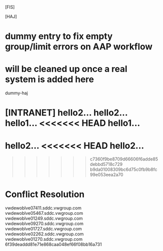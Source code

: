 [FIS]

[HAJ]
# dummy entry to fix empty group/limit errors on AAP workflow
# will be cleaned up once a real system is added here
dummy-haj

[INTRANET]
hello2...
hello2...
hello1...
<<<<<<< HEAD
hello1...
=======
hello2...
<<<<<<< HEAD
hello2...
=======
>>>>>>> c7360f9be8709d66606f6adde85debbd5718c729
>>>>>>> b9da01008309bc6d75c0fb9b8fc99e053eea2a70

# Conflict Resolution

vwdewoblve07411.sddc.vwgroup.com
vwdewoblve05467.sddc.vwgroup.com
vwdewoblve01249.sddc.vwgroup.com
vwdewoblve09270.sddc.vwgroup.com
vwdewoblve01727.sddc.vwgroup.com
vwdewoblve02262.sddc.vwgroup.com
vwdewoblve01270.sddc.vwgroup.com 
6f39deaddd81e71e868caa048ef66f08bb16a731
